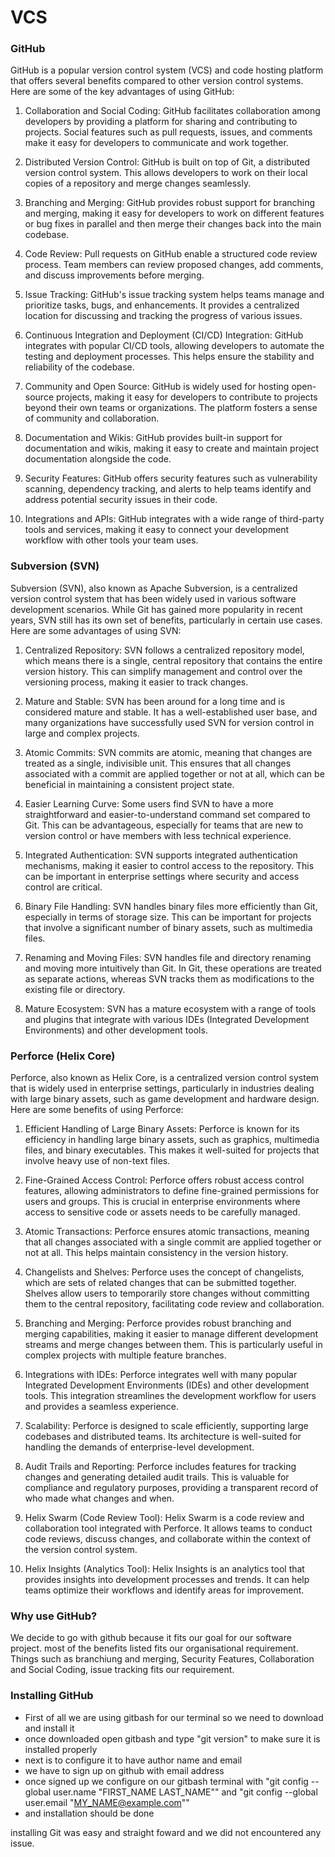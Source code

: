 # VCS

### GitHub

GitHub is a popular version control system (VCS) and code hosting platform that offers several benefits compared to other version control systems. Here are some of the key advantages of using GitHub:

1. Collaboration and Social Coding: 
GitHub facilitates collaboration among developers by providing a platform for sharing and contributing to projects.
Social features such as pull requests, issues, and comments make it easy for developers to communicate and work together.

2. Distributed Version Control: 
GitHub is built on top of Git, a distributed version control system. This allows developers to work on their local copies of a repository and merge changes seamlessly.

3. Branching and Merging: 
GitHub provides robust support for branching and merging, making it easy for developers to work on different features or bug fixes in parallel and then merge their changes back into the main codebase.

4. Code Review: 
Pull requests on GitHub enable a structured code review process. Team members can review proposed changes, add comments, and discuss improvements before merging.

5. Issue Tracking:
GitHub's issue tracking system helps teams manage and prioritize tasks, bugs, and enhancements. It provides a centralized location for discussing and tracking the progress of various issues.

6. Continuous Integration and Deployment (CI/CD) Integration: 
GitHub integrates with popular CI/CD tools, allowing developers to automate the testing and deployment processes. This helps ensure the stability and reliability of the codebase.

7. Community and Open Source:
GitHub is widely used for hosting open-source projects, making it easy for developers to contribute to projects beyond their own teams or organizations. The platform fosters a sense of community and collaboration.

8. Documentation and Wikis:
GitHub provides built-in support for documentation and wikis, making it easy to create and maintain project documentation alongside the code.

9. Security Features:
GitHub offers security features such as vulnerability scanning, dependency tracking, and alerts to help teams identify and address potential security issues in their code.

10. Integrations and APIs:
GitHub integrates with a wide range of third-party tools and services, making it easy to connect your development workflow with other tools your team uses.

### Subversion (SVN)

Subversion (SVN), also known as Apache Subversion, is a centralized version control system that has been widely used in various software development scenarios. While Git has gained more popularity in recent years, SVN still has its own set of benefits, particularly in certain use cases. Here are some advantages of using SVN:

1. Centralized Repository: 
SVN follows a centralized repository model, which means there is a single, central repository that contains the entire version history. This can simplify management and control over the versioning process, making it easier to track changes.

2. Mature and Stable: 
SVN has been around for a long time and is considered mature and stable. It has a well-established user base, and many organizations have successfully used SVN for version control in large and complex projects.

3. Atomic Commits: 
SVN commits are atomic, meaning that changes are treated as a single, indivisible unit. This ensures that all changes associated with a commit are applied together or not at all, which can be beneficial in maintaining a consistent project state.

4. Easier Learning Curve: 
Some users find SVN to have a more straightforward and easier-to-understand command set compared to Git. This can be advantageous, especially for teams that are new to version control or have members with less technical experience.

5. Integrated Authentication: 
SVN supports integrated authentication mechanisms, making it easier to control access to the repository. This can be important in enterprise settings where security and access control are critical.

6. Binary File Handling: 
SVN handles binary files more efficiently than Git, especially in terms of storage size. This can be important for projects that involve a significant number of binary assets, such as multimedia files.

7. Renaming and Moving Files: 
SVN handles file and directory renaming and moving more intuitively than Git. In Git, these operations are treated as separate actions, whereas SVN tracks them as modifications to the existing file or directory.

8. Mature Ecosystem: 
SVN has a mature ecosystem with a range of tools and plugins that integrate with various IDEs (Integrated Development Environments) and other development tools.

### Perforce (Helix Core)


Perforce, also known as Helix Core, is a centralized version control system that is widely used in enterprise settings, particularly in industries dealing with large binary assets, such as game development and hardware design. Here are some benefits of using Perforce:

1. Efficient Handling of Large Binary Assets: 
Perforce is known for its efficiency in handling large binary assets, such as graphics, multimedia files, and binary executables. This makes it well-suited for projects that involve heavy use of non-text files.

2. Fine-Grained Access Control: 
Perforce offers robust access control features, allowing administrators to define fine-grained permissions for users and groups. This is crucial in enterprise environments where access to sensitive code or assets needs to be carefully managed.

3. Atomic Transactions: 
Perforce ensures atomic transactions, meaning that all changes associated with a single commit are applied together or not at all. This helps maintain consistency in the version history.

4. Changelists and Shelves: 
Perforce uses the concept of changelists, which are sets of related changes that can be submitted together. Shelves allow users to temporarily store changes without committing them to the central repository, facilitating code review and collaboration.

5. Branching and Merging: 
Perforce provides robust branching and merging capabilities, making it easier to manage different development streams and merge changes between them. This is particularly useful in complex projects with multiple feature branches.

6. Integrations with IDEs: 
Perforce integrates well with many popular Integrated Development Environments (IDEs) and other development tools. This integration streamlines the development workflow for users and provides a seamless experience.

7. Scalability: 
Perforce is designed to scale efficiently, supporting large codebases and distributed teams. Its architecture is well-suited for handling the demands of enterprise-level development.

8. Audit Trails and Reporting: 
Perforce includes features for tracking changes and generating detailed audit trails. This is valuable for compliance and regulatory purposes, providing a transparent record of who made what changes and when.

9. Helix Swarm (Code Review Tool): 
Helix Swarm is a code review and collaboration tool integrated with Perforce. It allows teams to conduct code reviews, discuss changes, and collaborate within the context of the version control system.

10. Helix Insights (Analytics Tool): 
Helix Insights is an analytics tool that provides insights into development processes and trends. It can help teams optimize their workflows and identify areas for improvement.

### Why use GitHub?

We decide to go with github because it fits our goal for our software project. most of the benefits listed fits our organisational requirement. Things such as branchiung and merging, Security Features, Collaboration and Social Coding, issue tracking fits our requirement.

### Installing GitHub

- First of all we are using gitbash for our terminal so we need to download and install it
- once downloaded open gitbash and type "git version" to make sure it is installed properly
- next is to configure it to have author name and email
- we have to sign up on github with email address
- once signed up we configure on our gitbash terminal with "git config --global user.name "FIRST_NAME LAST_NAME"" and "git config --global user.email "MY_NAME@example.com""
- and installation should be done

installing Git was easy and straight foward and we did not encountered any issue.